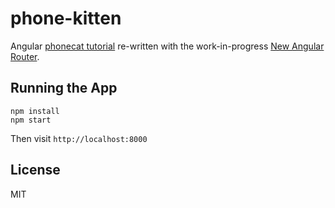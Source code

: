 # phone-kitten

Angular [phonecat tutorial](https://github.com/angular/angular-phonecat) re-written
with the work-in-progress [New Angular Router](https://github.com/angular/router).


## Running the App

```shell
npm install
npm start
```

Then visit `http://localhost:8000`


## License
MIT
